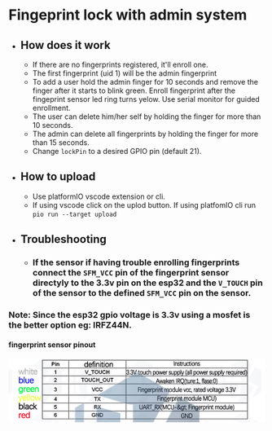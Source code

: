 # Fingeprint lock with admin system

- ## How does it work
  - If there are no fingerprints registered, it'll enroll one.
  - The first fingerprint (uid 1) will be the admin fingerprint
  - To add a user hold the admin finger for 10 seconds and remove the finger after it starts to blink green. Enroll fingerprint after the fingeprint sensor led ring turns yelow. Use serial monitor for guided enrollment.
  - The user can delete him/her self by holding the finger for more than 10 seconds.
  - The admin can delete all fingerprints by holding the finger for more than 15 seconds.
  - Change `lockPin` to a desired GPIO pin (default 21).

- ## How to upload
  - Use platformIO vscode extension or cli.
  - If using vscode click on the uplod button. If using platfomIO cli run `pio run --target upload`
 
- ## Troubleshooting
  - ### If the sensor if having trouble enrolling fingerprints connect the `SFM_VCC` pin of the fingerprint sensor directyly to the 3.3v pin on the esp32 and the `V_TOUCH` pin of the sensor to the defined `SFM_VCC` pin on the sensor.

### Note: Since the esp32 gpio voltage is 3.3v using a mosfet is the better option eg: IRFZ44N.

#### fingerprint sensor pinout
![Pinout](pinout.png)
